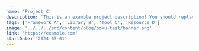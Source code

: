 ```yaml
---
name: 'Project C'
description: 'This is an example project description! You should replace this with a description of your own project.'
tags: ['Framework A', 'Library B', 'Tool C', 'Resource D']
image: '../../../src/content/blog/boku-test/banner.png'
link: 'https://example.com'
startDate: '2024-03-01'
---
```

